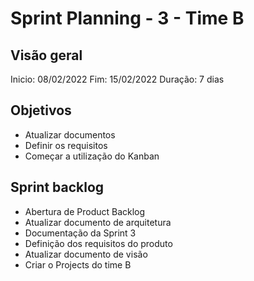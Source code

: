 # Sprint Planning - 3 - Time B

## Visão geral

Inicio: 08/02/2022
Fim: 15/02/2022
Duração: 7 dias

## Objetivos

* Atualizar documentos
* Definir os requisitos
* Começar a utilização do Kanban

## Sprint backlog

* Abertura de Product Backlog
* Atualizar documento de arquitetura
* Documentação da Sprint 3
* Definição dos requisitos do produto
* Atualizar documento de visão
* Criar o Projects do time B